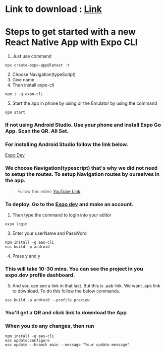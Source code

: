 # Link to download : [Link](application-a3161a27-39d4-479a-8e02-61c30ed3c898.apk)

# Steps to get started with a new React Native App with Expo CLI

1. Just use command
```
npx create-expo-app@latest -t
```
2. Choose Navigation(typeScript)
3. Give name
4. Then install expo-cli
```
npm i -g expo-cli
```
5. Start the app in phone by using or the Emulator by using the command
```
npm start
```

### If not using Android Studio. Use your phone and install Expo Go App. Scan the QR. All Set.
### For installing Android Studio follow the link below.
[Expo Dev](https://docs.expo.dev/get-started/set-up-your-environment/?mode=expo-go&platform=android&device=simulated)

### We choose Navigation(typescript) that's why we did not need to setup the routes. To setup Navigation routes by ourselves in the app.
> Follow this video
[YouTube Link](https://youtu.be/Z20nUdAUGmM?si=KpH04bbhUpmKu1Xc)

### To deploy. Go to the [Expo dev](https://expo.dev) and make an account.

1. Then type the command to login into your editor
```
expo login
```
3. Enter your userName and PassWord
```
npm install -g eas-cli
eas build -p android
```
4. Press y and y
### This will take 10-30 mins. You can see the project in you expo.dev profile dashboard.
5. And you can see a link in that last. But this is .aab link. We want .apk link to download. To do this follow the below commands.
```
eas build -p android --profile preview
```
### You'll get a QR  and click link to download the App

### When you do any changes, then run
```
npm install -g eas-cli
eas update:configure
eas update --branch main --message "Your update message"
```
